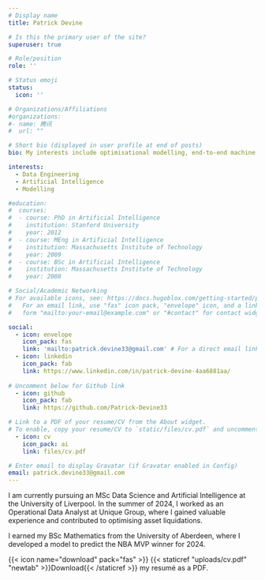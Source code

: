 ```yaml
---
# Display name
title: Patrick Devine

# Is this the primary user of the site?
superuser: true

# Role/position
role: ''

# Status emoji
status:
  icon: ''

# Organizations/Affiliations
#organizations:
#- name: 腾讯
#  url: ""

# Short bio (displayed in user profile at end of posts)
bio: My interests include optimisational modelling, end-to-end machine learning, and artificial intelligence.

interests:
  - Data Engineering
  - Artificial Intelligence
  - Modelling

#education:
#  courses:
#  - course: PhD in Artificial Intelligence
#    institution: Stanford University
#    year: 2012
#  - course: MEng in Artificial Intelligence
#    institution: Massachusetts Institute of Technology
#    year: 2009
#  - course: BSc in Artificial Intelligence
#    institution: Massachusetts Institute of Technology
#    year: 2008

# Social/Academic Networking
# For available icons, see: https://docs.hugoblox.com/getting-started/page-builder/#icons
#   For an email link, use "fas" icon pack, "envelope" icon, and a link in the
#   form "mailto:your-email@example.com" or "#contact" for contact widget.

social:
  - icon: envelope
    icon_pack: fas
    link: 'mailto:patrick.devine33@gmail.com' # For a direct email link, use "mailto:test@example.org".
  - icon: linkedin
    icon_pack: fab
    link: https://www.linkedin.com/in/patrick-devine-4aa6881aa/
  
# Uncomment below for Github link
  - icon: github
    icon_pack: fab
    link: https://github.com/Patrick-Devine33

# Link to a PDF of your resume/CV from the About widget.
# To enable, copy your resume/CV to `static/files/cv.pdf` and uncomment the lines below.
  - icon: cv
    icon_pack: ai
    link: files/cv.pdf

# Enter email to display Gravatar (if Gravatar enabled in Config)
email: patrick.devine33@gmail.com
---
```


I am currently pursuing an MSc Data Science and Artificial Intelligence at the University of Liverpool. In the summer of 2024, I worked as an Operational Data Analyst at Unique Group, where I gained valuable experience and contributed to optimising asset liquidations.

I earned my BSc Mathematics from the University of Aberdeen, where I developed a model to predict the NBA MVP winner for 2024.


{{< icon name="download" pack="fas" >}} {{< staticref "uploads/cv.pdf" "newtab" >}}Download{{< /staticref >}} my resumé as a PDF.
